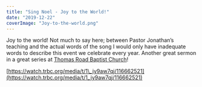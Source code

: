 ```yaml
---
title: "Sing Noel - Joy to the World!"
date: "2019-12-22"
coverImage: "Joy-to-the-world.png"
---
```


Joy to the world! Not much to say here; between Pastor Jonathan’s teaching and the actual words of the song I would only have inadequate words to describe this event we celebrate every year. Another great sermon in a great series at [Thomas Road Baptist Church](https://www.facebook.com/ThomasRoad/?__tn__=K-R&eid=ARDLVFH66tZ7fFwAHhHnMqCgzQ7CaqMHsKXKDiqo4_YU7sglxS870ZoGdql-QFeOOZstmhl_LoI8cTKS&fref=mentions&__xts__%5B0%5D=68.ARAg9n6LGPk-Arsp3fdI8oYo8ER4eXrVFd5_nAKT_QIwteZSyQIu_lRlklF-ZBW9hJ4vW3wGaukpCmVuJy9WHM-HPXJGpj4Lm7MoCuzI-Z_zL6hzDI8FfTLqGFHRxF_o3qI113OgkgOgUYRQMg-zdTRKyi-ohI5kR3f1TltZZiTG77NNDQ6DZOuSZhg7KJzxe22hbNI7Ou3HdIc9rAz5PLa_rUcQXIysnTKZXR56Y5ckXcN58AP3egRlefwbublRrBCSxKagsgVFKFZAPFSYy2cOXKBnUAbHM3hjQWZlMlhirMPYYfAa6nauEwoME14F2SW14GrO3hjbvySfkvQRhXIUYcTb)!

[https://watch.trbc.org/media/t/1\_jy9aw7qj/116662521](https://watch.trbc.org/media/t/1_jy9aw7qj/116662521)
